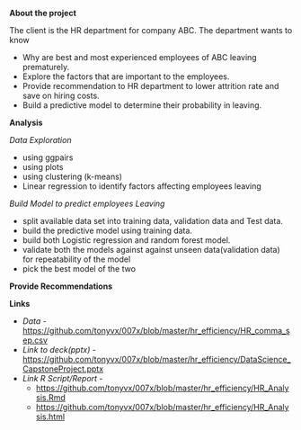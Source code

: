 
__About the project__

The client is the HR department for company ABC. The department wants to know
* Why are best and most experienced employees of ABC leaving prematurely.
* Explore the factors that are important to the employees.
* Provide recommendation to HR department to lower attrition rate and save on hiring costs.
* Build a predictive model to determine their probability in leaving.

__Analysis__

_Data Exploration_

* using ggpairs
* using plots
* using clustering (k-means)
* Linear regression to identify factors affecting employees leaving

_Build Model to predict employees Leaving_
* split available data set into training data, validation data and Test data.
* build the predictive model using training data. 
* build both Logistic regression and random forest model.
* validate both the models against against unseen data(validation data) for repeatability of the model
* pick the best model of the two

__Provide Recommendations__

__Links__
* _Data_ - https://github.com/tonyvx/007x/blob/master/hr_efficiency/HR_comma_sep.csv
* _Link to deck(pptx)_ - https://github.com/tonyvx/007x/blob/master/hr_efficiency/DataScience_CapstoneProject.pptx
* _Link R Script/Report_ - 
  + https://github.com/tonyvx/007x/blob/master/hr_efficiency/HR_Analysis.Rmd
  + https://github.com/tonyvx/007x/blob/master/hr_efficiency/HR_Analysis.html
  

  



